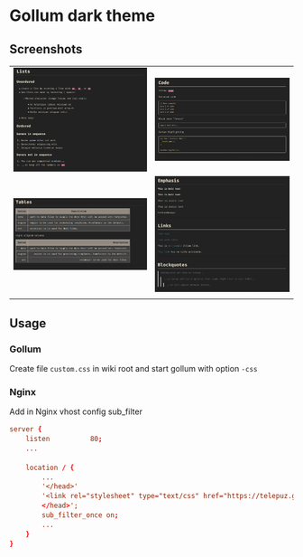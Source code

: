 # Gollum dark theme

## Screenshots

|                          |                         |
| ------------------------ | ----------------------- |
| ![lists](img/lists.png)  | ![code](img/code.png)   |
| ![lists](img/tables.png) | ![other](img/other.png) |
|                          |

## Usage

### Gollum

Create file `custom.css` in wiki root and start gollum with option `-css`

### Nginx

Add in Nginx vhost config sub_filter

```conf
server {
    listen          80;
    ...

    location / {
        ...
        '</head>'
        '<link rel="stylesheet" type="text/css" href="https://telepuz.github.io/gollum-dark/custom.css" media="all">
        </head>';
        sub_filter_once on;
        ...
    }
}
```